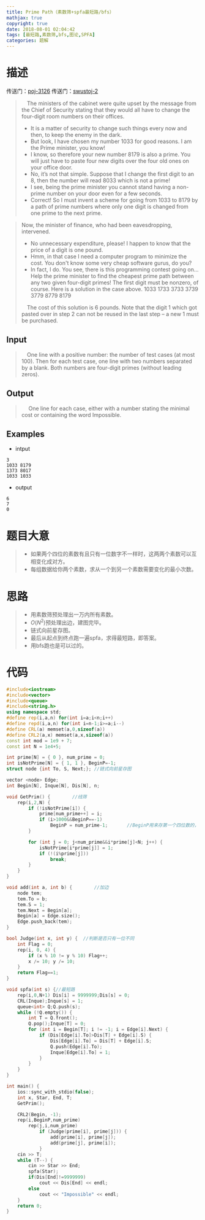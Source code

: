 ```yaml
---
title: Prime Path（素数筛+spfa最短路/bfs）
mathjax: true
copyright: true
date: 2018-08-01 02:04:42
tags: [最短路,素数筛,bfs,图论,SPFA]
categories: 题解
---
```

# 描述
传送门：[poj-3126](http://poj.org/problem?id=3126)
传送门：[swustoj-2](http://acm.swust.edu.cn/#/problems/2/-1?_k=sosot0)

>&emsp;The ministers of the cabinet were quite upset by the message from the Chief of Security stating that they would all have to change the four-digit room numbers on their offices. 
>* It is a matter of security to change such things every now and then, to keep the enemy in the dark. 
>* But look, I have chosen my number 1033 for good reasons. I am the Prime minister, you know! 
>* I know, so therefore your new number 8179 is also a prime. You will just have to paste four new digits over the four old ones on your office door. 
>* No, it’s not that simple. Suppose that I change the first digit to an 8, then the number will read 8033 which is not a prime! 
>* I see, being the prime minister you cannot stand having a non-prime number on your door even for a few seconds. 
>* Correct! So I must invent a scheme for going from 1033 to 8179 by a path of prime numbers where only one digit is changed from one prime to the next prime. 

<!--more-->

>Now, the minister of finance, who had been eavesdropping, intervened. 
>
>* No unnecessary expenditure, please! I happen to know that the price of a digit is one pound. 
>* Hmm, in that case I need a computer program to minimize the cost. You don't know some very cheap software gurus, do you? 
>* In fact, I do. You see, there is this programming contest going on... Help the prime minister to find the cheapest prime path between any two given four-digit primes! The first digit must be nonzero, of course. Here is a solution in the case above. 
1033
1733
3733
3739
3779
8779
8179
>
>&emsp;The cost of this solution is 6 pounds. Note that the digit 1 which got pasted over in step 2 can not be reused in the last step – a new 1 must be purchased.

## Input
>&emsp;One line with a positive number: the number of test cases (at most 100). Then for each test case, one line with two numbers separated by a blank. Both numbers are four-digit primes (without leading zeros).

## Output
>&emsp; One line for each case, either with a number stating the minimal cost or containing the word Impossible.

## Examples
* intput
```
3
1033 8179
1373 8017
1033 1033
```
* output
```
6
7
0
```

# 题目大意
>* 如果两个四位的素数有且只有一位数字不一样时，这两两个素数可以互相变化成对方。
>* 每组数据给你两个素数，求从一个到另一个素数需要变化的最小次数。

# 思路
>* 用素数筛预处理出一万内所有素数。
>* $O(N^2)$预处理出边，建图完毕。
>* 链式向前星存图。
>* 最后从起点到终点跑一遍spfa，求得最短路，即答案。
>* 用bfs跑也是可以过的。

# 代码
```c++
#include<iostream>
#include<vector>
#include<queue>
#include<string.h>
using namespace std;
#define rep(i,a,n) for(int i=a;i<n;i++)
#define repd(i,a,n) for(int i=n-1;i>=a;i--)
#define CRL(a) memset(a,0,sizeof(a))
#define CRL2(a,x) memset(a,x,sizeof(a))
const int mod = 1e9 + 7;
const int N = 1e4+5;

int prime[N] = { 0 }, num_prime = 0;
int isNotPrime[N] = { 1, 1 }, BeginP=-1;
struct node {int To, S, Next;}; //链式向前星存图

vector <node> Edge;
int Begin[N], Inque[N], Dis[N], n;

void GetPrim() {        //线筛
    rep(i,2,N) {
        if (!isNotPrime[i]) {
            prime[num_prime++] = i;
            if (i>1000&&BeginP==-1)
                BeginP = num_prime-1;       //BeginP用来存第一个四位数的，注意是-1这个点wa了好久
        }

        for (int j = 0; j<num_prime&&i*prime[j]<N; j++) {
            isNotPrime[i*prime[j]] = 1;
            if (!(i%prime[j]))
                break;
        }
    }
}

void add(int a, int b) {        //加边
    node tem;
    tem.To = b;
    tem.S = 1;
    tem.Next = Begin[a];
    Begin[a] = Edge.size();
    Edge.push_back(tem);
}

bool Judge(int x, int y) {  //判断是否只有一位不同
    int Flag = 0;
    rep(i, 0, 4) {
        if (x % 10 != y % 10) Flag++;
        x /= 10; y /= 10;
    }
    return Flag==1;
}

void spfa(int s) {//最短路
    rep(i,0,N+1) Dis[i] = 9999999;Dis[s] = 0;
    CRL(Inque);Inque[s] = 1;
    queue<int> Q;Q.push(s);
    while (!Q.empty()) {
        int T = Q.front();
        Q.pop();Inque[T] = 0;
        for (int i = Begin[T]; i != -1; i = Edge[i].Next) {
            if (Dis[Edge[i].To]>Dis[T] + Edge[i].S) {
                Dis[Edge[i].To] = Dis[T] + Edge[i].S;
                Q.push(Edge[i].To);
                Inque[Edge[i].To] = 1;
            }
        }
    }
}

int main() {
    ios::sync_with_stdio(false);
    int x, Star, End, T;
    GetPrim();

    CRL2(Begin, -1);
    rep(i,BeginP,num_prime)
        rep(j,i,num_prime)
            if (Judge(prime[i], prime[j])) {
                add(prime[i], prime[j]);
                add(prime[j], prime[i]);
            }
    cin >> T;
    while (T--) {
        cin >> Star >> End;
        spfa(Star);
        if(Dis[End]!=9999999)
            cout << Dis[End] << endl;
        else
            cout << "Impossible" << endl;
    }
    return 0;
}

```
